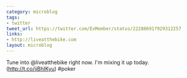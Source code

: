 ```yaml
---
category: microblog
tags:
- twitter
tweet_url: https://twitter.com/ExMember/status/222886917929312257
links:
- http://liveatthebike.com
layout: microblog
---
```

Tune into @liveatthebike right now. I'm mixing it up today. (http://t.co/jiBhIKyu) #poker
